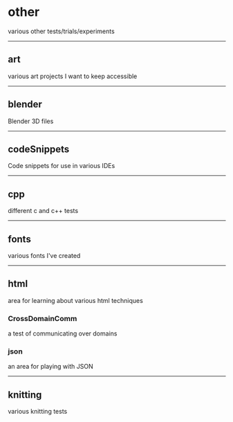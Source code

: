 # other #

various other tests/trials/experiments

---


## art ##

various art projects I want to keep accessible

---


## blender ##

Blender 3D files

---


## codeSnippets ##

Code snippets for use in various IDEs

---


## cpp ##

different c and c++ tests

---


## fonts ##

various fonts I've created

---


## html ##

area for learning about various html techniques


 ### CrossDomainComm ###

 a test of communicating over domains


 ### json ###

 an area for playing with JSON

---


## knitting ##

various knitting tests
